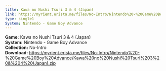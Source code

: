 ```yaml
---
title: Kawa no Nushi Tsuri 3 & 4 (Japan)
link: https://myrient.erista.me/files/No-Intro/Nintendo%20-%20Game%20Boy%20Advance/Kawa%20no%20Nushi%20Tsuri%203%20&%204%20(Japan).zip
type: single1
System: Nintendo - Game Boy Advance
---
```

<b>Game:</b> Kawa no Nushi Tsuri 3 & 4 (Japan)<br>
<b>System:</b> Nintendo - Game Boy Advance<br>
<b>Collection:</b> No-Intro<br>
<b>Download:</b> https://myrient.erista.me/files/No-Intro/Nintendo%20-%20Game%20Boy%20Advance/Kawa%20no%20Nushi%20Tsuri%203%20&%204%20(Japan).zip